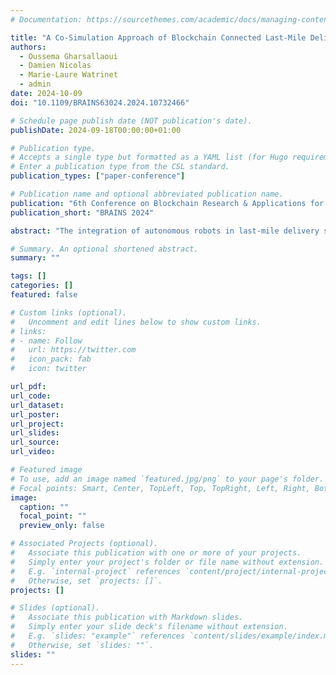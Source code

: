 ```yaml
---
# Documentation: https://sourcethemes.com/academic/docs/managing-content/

title: "A Co-Simulation Approach of Blockchain Connected Last-Mile Delivery Using Autonomous Robots"
authors: 
  - Oussema Gharsallaoui
  - Damien Nicolas
  - Marie-Laure Watrinet
  - admin
date: 2024-10-09
doi: "10.1109/BRAINS63024.2024.10732466"

# Schedule page publish date (NOT publication's date).
publishDate: 2024-09-18T00:00:00+01:00

# Publication type.
# Accepts a single type but formatted as a YAML list (for Hugo requirements).
# Enter a publication type from the CSL standard.
publication_types: ["paper-conference"]

# Publication name and optional abbreviated publication name.
publication: "6th Conference on Blockchain Research & Applications for Innovative Networks and Services"
publication_short: "BRAINS 2024"

abstract: "The integration of autonomous robots in last-mile delivery systems raises technological challenges such as communication, navigation, and cybersecurity. Blockchain offers a secure and transparent solution, but its scalability is a concern. In this paper, we present a co-simulation framework that combines the SUMO mobility simulator with the Ethereum Proof of Stake (POS) blockchain. We evaluate the impact of increasing the number of autonomous robots on blockchain performance, using Transaction Execution Time (TET) and Transaction Finality Time (TFT) as metrics. Our results demonstrate the feasibility and challenges of using blockchain in autonomous delivery systems."

# Summary. An optional shortened abstract.
summary: ""

tags: []
categories: []
featured: false

# Custom links (optional).
#   Uncomment and edit lines below to show custom links.
# links:
# - name: Follow
#   url: https://twitter.com
#   icon_pack: fab
#   icon: twitter

url_pdf:
url_code: 
url_dataset: 
url_poster: 
url_project:
url_slides:
url_source:
url_video:

# Featured image
# To use, add an image named `featured.jpg/png` to your page's folder. 
# Focal points: Smart, Center, TopLeft, Top, TopRight, Left, Right, BottomLeft, Bottom, BottomRight.
image:
  caption: ""
  focal_point: ""
  preview_only: false

# Associated Projects (optional).
#   Associate this publication with one or more of your projects.
#   Simply enter your project's folder or file name without extension.
#   E.g. `internal-project` references `content/project/internal-project/index.md`.
#   Otherwise, set `projects: []`.
projects: []

# Slides (optional).
#   Associate this publication with Markdown slides.
#   Simply enter your slide deck's filename without extension.
#   E.g. `slides: "example"` references `content/slides/example/index.md`.
#   Otherwise, set `slides: ""`.
slides: ""
---
```

